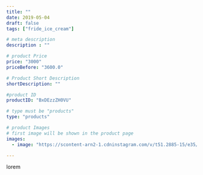 ```yaml
---
title: ""
date: 2019-05-04
draft: false
tags: ["fride_ice_cream"]

# meta description
description : ""

# product Price
price: "3000"
priceBefore: "3600.0"

# Product Short Description
shortDescription: ""

#product ID
productID: "BxDEzzZH0VU"

# type must be "products"
type: "products"

# product Images
# first image will be shown in the product page
images:
  - image: "https://scontent-arn2-1.cdninstagram.com/v/t51.2885-15/e35/58409351_874170216262963_3699823774407226219_n.jpg?se=7&tp=1&_nc_ht=scontent-arn2-1.cdninstagram.com&_nc_cat=107&_nc_ohc=mIwfTWS_b-kAX_tsR6k&ccb=7-4&oh=0f120d9444bd6ffae7b2618e7342310e&oe=60828ECF&ig_cache_key=MjAzNjQ5MjYwODU2MzI2NjkwMA%3D%3D.2-ccb7-4"

---
```

lorem
